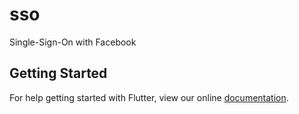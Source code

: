 # sso

Single-Sign-On with Facebook

## Getting Started

For help getting started with Flutter, view our online
[documentation](https://flutter.io/).
